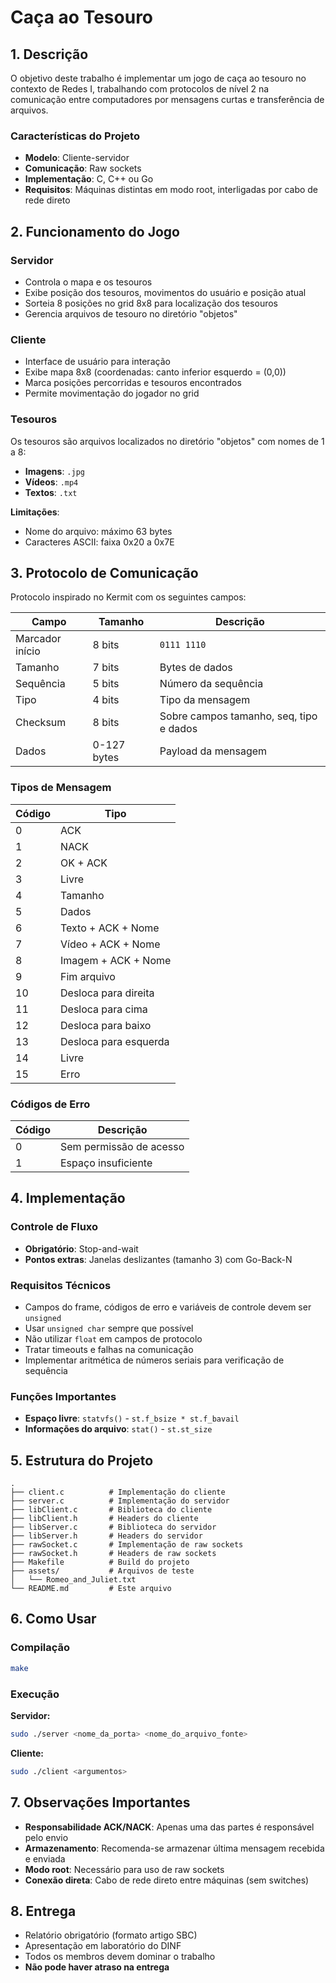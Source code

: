 # Caça ao Tesouro

## 1. Descrição

O objetivo deste trabalho é implementar um jogo de caça ao tesouro no contexto de Redes I, trabalhando com protocolos de nível 2 na comunicação entre computadores por mensagens curtas e transferência de arquivos. 

### Características do Projeto
- **Modelo**: Cliente-servidor
- **Comunicação**: Raw sockets
- **Implementação**: C, C++ ou Go
- **Requisitos**: Máquinas distintas em modo root, interligadas por cabo de rede direto

## 2. Funcionamento do Jogo

### Servidor
- Controla o mapa e os tesouros
- Exibe posição dos tesouros, movimentos do usuário e posição atual
- Sorteia 8 posições no grid 8x8 para localização dos tesouros
- Gerencia arquivos de tesouro no diretório "objetos"

### Cliente
- Interface de usuário para interação
- Exibe mapa 8x8 (coordenadas: canto inferior esquerdo = (0,0))
- Marca posições percorridas e tesouros encontrados
- Permite movimentação do jogador no grid

### Tesouros
Os tesouros são arquivos localizados no diretório "objetos" com nomes de 1 a 8:
- **Imagens**: `.jpg`
- **Vídeos**: `.mp4` 
- **Textos**: `.txt`

**Limitações**:
- Nome do arquivo: máximo 63 bytes
- Caracteres ASCII: faixa 0x20 a 0x7E

## 3. Protocolo de Comunicação

Protocolo inspirado no Kermit com os seguintes campos:

| Campo | Tamanho | Descrição |
|-------|---------|-----------|
| Marcador início | 8 bits | `0111 1110` |
| Tamanho | 7 bits | Bytes de dados |
| Sequência | 5 bits | Número da sequência |
| Tipo | 4 bits | Tipo da mensagem |
| Checksum | 8 bits | Sobre campos tamanho, seq, tipo e dados |
| Dados | 0-127 bytes | Payload da mensagem |

### Tipos de Mensagem

| Código | Tipo |
|--------|------|
| 0 | ACK |
| 1 | NACK |
| 2 | OK + ACK |
| 3 | Livre |
| 4 | Tamanho |
| 5 | Dados |
| 6 | Texto + ACK + Nome |
| 7 | Vídeo + ACK + Nome |
| 8 | Imagem + ACK + Nome |
| 9 | Fim arquivo |
| 10 | Desloca para direita |
| 11 | Desloca para cima |
| 12 | Desloca para baixo |
| 13 | Desloca para esquerda |
| 14 | Livre |
| 15 | Erro |

### Códigos de Erro

| Código | Descrição |
|--------|-----------|
| 0 | Sem permissão de acesso |
| 1 | Espaço insuficiente |

## 4. Implementação

### Controle de Fluxo
- **Obrigatório**: Stop-and-wait
- **Pontos extras**: Janelas deslizantes (tamanho 3) com Go-Back-N

### Requisitos Técnicos
- Campos do frame, códigos de erro e variáveis de controle devem ser `unsigned`
- Usar `unsigned char` sempre que possível
- Não utilizar `float` em campos de protocolo
- Tratar timeouts e falhas na comunicação
- Implementar aritmética de números seriais para verificação de sequência

### Funções Importantes
- **Espaço livre**: `statvfs()` - `st.f_bsize * st.f_bavail`
- **Informações do arquivo**: `stat()` - `st.st_size`

## 5. Estrutura do Projeto

```
.
├── client.c          # Implementação do cliente
├── server.c          # Implementação do servidor
├── libClient.c       # Biblioteca do cliente
├── libClient.h       # Headers do cliente
├── libServer.c       # Biblioteca do servidor
├── libServer.h       # Headers do servidor
├── rawSocket.c       # Implementação de raw sockets
├── rawSocket.h       # Headers de raw sockets
├── Makefile          # Build do projeto
├── assets/           # Arquivos de teste
│   └── Romeo_and_Juliet.txt
└── README.md         # Este arquivo
```

## 6. Como Usar

### Compilação
```bash
make
```

### Execução

**Servidor:**
```bash
sudo ./server <nome_da_porta> <nome_do_arquivo_fonte>
```

**Cliente:**
```bash
sudo ./client <argumentos>
```

## 7. Observações Importantes

- **Responsabilidade ACK/NACK**: Apenas uma das partes é responsável pelo envio
- **Armazenamento**: Recomenda-se armazenar última mensagem recebida e enviada
- **Modo root**: Necessário para uso de raw sockets
- **Conexão direta**: Cabo de rede direto entre máquinas (sem switches)

## 8. Entrega

- Relatório obrigatório (formato artigo SBC)
- Apresentação em laboratório do DINF
- Todos os membros devem dominar o trabalho
- **Não pode haver atraso na entrega**